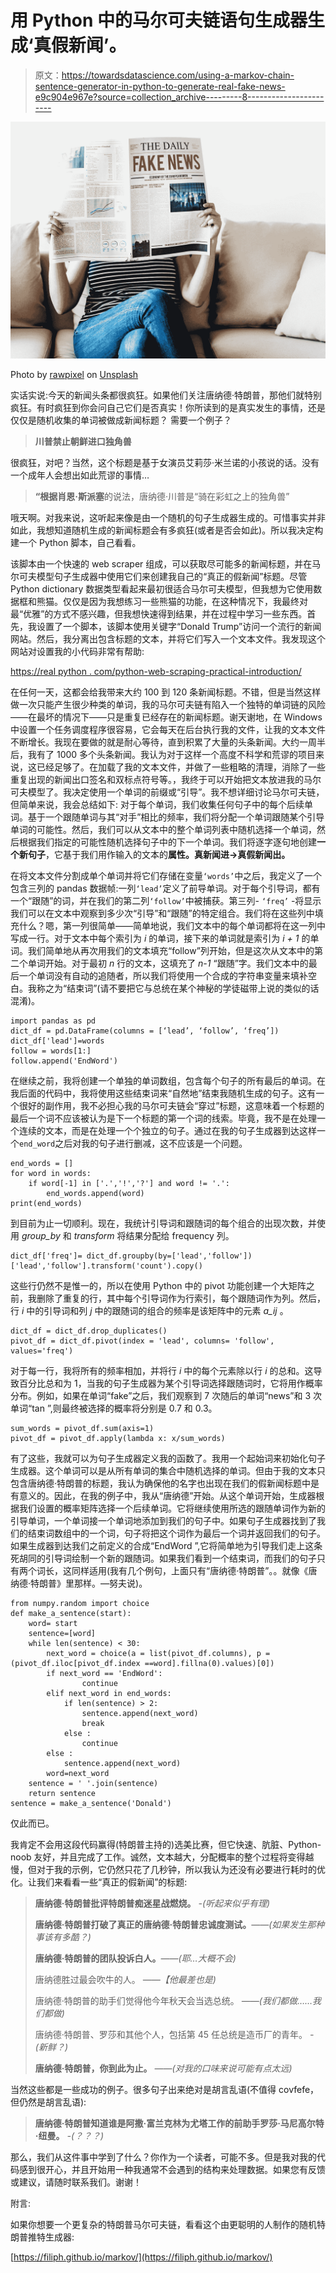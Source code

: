 # 用 Python 中的马尔可夫链语句生成器生成‘真假新闻’。

> 原文：<https://towardsdatascience.com/using-a-markov-chain-sentence-generator-in-python-to-generate-real-fake-news-e9c904e967e?source=collection_archive---------8----------------------->

![](img/b522405b86fc7ce43793fe290b719a23.png)

Photo by [rawpixel](https://unsplash.com/@rawpixel?utm_source=medium&utm_medium=referral) on [Unsplash](https://unsplash.com?utm_source=medium&utm_medium=referral)

实话实说:今天的新闻头条都很疯狂。如果他们关注唐纳德·特朗普，那他们就特别疯狂。有时疯狂到你会问自己它们是否真实！你所读到的是真实发生的事情，还是仅仅是随机收集的单词被做成新闻标题？
需要一个例子？

> **川普禁止朝鲜进口独角兽**

很疯狂，对吧？当然，这个标题是基于女演员艾莉莎·米兰诺的小孩说的话。没有一个成年人会想出如此荒谬的事情…

> **“根据肖恩·斯派塞**的说法，唐纳德·川普是“骑在彩虹之上的独角兽”

哦天啊。对我来说，这听起来像是由一个随机的句子生成器生成的。可惜事实并非如此，我想知道随机生成的新闻标题会有多疯狂(或者是否会如此)。所以我决定构建一个 Python 脚本，自己看看。

该脚本由一个快速的 web scraper 组成，可以获取尽可能多的新闻标题，并在马尔可夫模型句子生成器中使用它们来创建我自己的“真正的假新闻”标题。尽管 Python dictionary 数据类型看起来最初很适合马尔可夫模型，但我想为它使用数据框和熊猫。仅仅是因为我想练习一些熊猫的功能，在这种情况下，我最终对最“优雅”的方式不感兴趣，但我想快速得到结果，并在过程中学习一些东西。首先，我设置了一个脚本，该脚本使用关键字“Donald Trump”访问一个流行的新闻网站。然后，我分离出包含标题的文本，并将它们写入一个文本文件。我发现这个网站对设置我的小代码非常有帮助:

[https://real python . com/python-web-scraping-practical-introduction/](https://realpython.com/python-web-scraping-practical-introduction/)

在任何一天，这都会给我带来大约 100 到 120 条新闻标题。不错，但是当然这样做一次只能产生很少种类的单词，我的马尔可夫链有陷入一个独特的单词链的风险——在最坏的情况下——只是重复已经存在的新闻标题。谢天谢地，在 Windows 中设置一个任务调度程序很容易，它会每天在后台执行我的文件，让我的文本文件不断增长。我现在要做的就是耐心等待，直到积累了大量的头条新闻。大约一周半后，我有了 1000 多个头条新闻。我认为对于这样一个高度不科学和荒谬的项目来说，这已经足够了。在加载了我的文本文件，并做了一些粗略的清理，消除了一些重复出现的新闻出口签名和双标点符号等。，我终于可以开始把文本放进我的马尔可夫模型了。我决定使用一个单词的前缀或“引导”。我不想详细讨论马尔可夫链，但简单来说，我会总结如下:
对于每个单词，我们收集任何句子中的每个后续单词。基于一个跟随单词与其“对手”相比的频率，我们将分配一个单词跟随某个引导单词的可能性。然后，我们可以从文本中的整个单词列表中随机选择一个单词，然后根据我们指定的可能性随机选择句子中的下一个单词。我们将逐字逐句地创建**一个新句子**，它基于我们用作输入的文本的**属性。真新闻进→真假新闻出。**

在将文本文件分割成单个单词并将它们存储在变量`‘words’`中之后，我定义了一个包含三列的 pandas 数据帧:一列`‘lead’`定义了前导单词。对于每个引导词，都有一个“跟随”的词，并在我们的第二列`‘follow’`中被捕获。第三列- `‘freq’` -将显示我们可以在文本中观察到多少次“引导”和“跟随”的特定组合。我们将在这些列中填充什么？嗯，第一列很简单——简单地说，我们文本中的每个单词都将在这一列中写成一行。对于文本中每个索引为 *i* 的单词，接下来的单词就是索引为 *i + 1* 的单词。我们简单地从再次用我们的文本填充“follow”列开始，但是这次从文本中的第二个单词开始。对于最初 *n* 行的文本，这填充了 *n-1* “跟随”字。我们文本中的最后一个单词没有自动的追随者，所以我们将使用一个合成的字符串变量来填补空白。我称之为“结束词”(请不要把它与总统在某个神秘的学徒磁带上说的类似的话混淆)。

```
import pandas as pd
dict_df = pd.DataFrame(columns = [‘lead’, ‘follow’, ‘freq’])
dict_df['lead']=words
follow = words[1:]
follow.append('EndWord')
```

在继续之前，我将创建一个单独的单词数组，包含每个句子的所有最后的单词。在我后面的代码中，我将使用这些结束词来“自然地”结束我随机生成的句子。这有一个很好的副作用，我不必担心我的马尔可夫链会“穿过”标题，这意味着一个标题的最后一个词不应该被认为是下一个标题的第一个词的线索。毕竟，我不是在处理一个连续的文本，而是在处理一个个独立的句子。通过在我的句子生成器到达这样一个`end_word`之后对我的句子进行删减，这不应该是一个问题。

```
end_words = []
for word in words:
    if word[-1] in ['.','!','?'] and word != '.':
        end_words.append(word)
print(end_words)
```

到目前为止一切顺利。现在，我统计引导词和跟随词的每个组合的出现次数，并使用 *group_by* 和 *transform* 将结果分配给 frequency 列。

```
dict_df['freq']= dict_df.groupby(by=['lead','follow'])['lead','follow'].transform('count').copy()
```

这些行仍然不是惟一的，所以在使用 Python 中的 pivot 功能创建一个大矩阵之前，我删除了重复的行，其中每个引导词作为行索引，每个跟随词作为列。然后，行 *i* 中的引导词和列 *j* 中的跟随词的组合的频率是该矩阵中的元素 *a_ij* 。

```
dict_df = dict_df.drop_duplicates()
pivot_df = dict_df.pivot(index = 'lead', columns= 'follow', values='freq')
```

对于每一行，我将所有的频率相加，并将行 *i* 中的每个元素除以行 *i* 的总和。这导致百分比总和为 1，当我的句子生成器为某个引导词选择跟随词时，它将用作概率分布。例如，如果在单词“fake”之后，我们观察到 7 次随后的单词“news”和 3 次单词“tan ”,则最终被选择的概率将分别是 0.7 和 0.3。

```
sum_words = pivot_df.sum(axis=1)
pivot_df = pivot_df.apply(lambda x: x/sum_words)
```

有了这些，我就可以为句子生成器定义我的函数了。我用一个起始词来初始化句子生成器。这个单词可以是从所有单词的集合中随机选择的单词。但由于我的文本只包含唐纳德·特朗普的标题，我认为确保他的名字也出现在我们的假新闻标题中是有意义的。因此，在我的例子中，我从“唐纳德”开始。从这个单词开始，生成器根据我们设置的概率矩阵选择一个后续单词。它将继续使用所选的跟随单词作为新的引导单词，一个单词接一个单词地添加到我们的句子中。如果句子生成器找到了我们的结束词数组中的一个词，句子将把这个词作为最后一个词并返回我们的句子。如果生成器到达我们之前定义的合成“EndWord ”,它将简单地为引导我们走上这条死胡同的引导词绘制一个新的跟随词。如果我们看到一个结束词，而我们的句子只有两个词长，这同样适用(我有几个例句，上面只有“唐纳德·特朗普”。。就像《唐纳德·特朗普》里那样。—努夫说)。

```
from numpy.random import choice
def make_a_sentence(start):
    word= start
    sentence=[word]
    while len(sentence) < 30:
        next_word = choice(a = list(pivot_df.columns), p = (pivot_df.iloc[pivot_df.index ==word].fillna(0).values)[0])
        if next_word == 'EndWord':
                continue
        elif next_word in end_words:
            if len(sentence) > 2:    
                sentence.append(next_word)
                break
            else :
                continue
        else :
            sentence.append(next_word)
        word=next_word
    sentence = ' '.join(sentence)
    return sentence
sentence = make_a_sentence('Donald')
```

仅此而已。

我肯定不会用这段代码赢得(特朗普主持的)选美比赛，但它快速、肮脏、Python-noob 友好，并且完成了工作。诚然，文本越大，分配概率的整个过程将变得越慢，但对于我的示例，它仍然只花了几秒钟，所以我认为还没有必要进行耗时的优化。让我们来看看一些“真正的假新闻”的标题:

> **唐纳德·特朗普批评特朗普痴迷星战燃烧。** *-(听起来似乎有理)*
> 
> **唐纳德·特朗普打破了真正的唐纳德·特朗普忠诚度测试。***——(如果发生那种事该有多酷？)*
> 
> **唐纳德·特朗普的团队投诉白人。***——(耶…大概不会)*
> 
> 唐纳德胜过最会吹牛的人。 *——【他最差也是)*
> 
> 唐纳德·特朗普的助手们觉得他今年秋天会当选总统。 *——(我们都做……我们都做)*
> 
> 唐纳德·特朗普、罗莎和其他个人，包括第 45 任总统是造币厂的青年。 *-(新鲜？)*
> 
> **唐纳德·特朗普，你到此为止。** *——(对我的口味来说可能有点太远)*

当然这些都是一些成功的例子。很多句子出来绝对是胡言乱语(不值得 covfefe，但仍然是胡言乱语):

> **唐纳德·特朗普知道谁是阿撒·富兰克林为尤塔工作的前助手罗莎·马尼高尔特·纽曼。** *-(？？？)*

那么，我们从这件事中学到了什么？你作为一个读者，可能不多。但是我对我的代码感到很开心，并且开始用一种我通常不会遇到的结构来处理数据。如果您有反馈或建议，请随时联系我们。谢谢！

附言:

如果你想要一个更复杂的特朗普马尔可夫链，看看这个由更聪明的人制作的随机特朗普推特生成器:

[https://filiph.github.io/markov/](https://filiph.github.io/markov/)